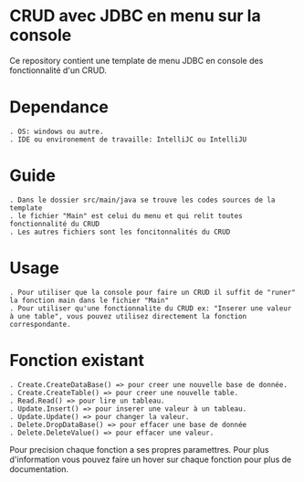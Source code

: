 # CRUD avec JDBC en menu sur la console
Ce repository contient une template de menu JDBC en console des fonctionnalité d'un CRUD.

# Dependance
    . OS: windows ou autre.
    . IDE ou environement de travaille: IntelliJC ou IntelliJU

# Guide
    . Dans le dossier src/main/java se trouve les codes sources de la template
    . le fichier "Main" est celui du menu et qui relit toutes fonctionnalité du CRUD
    . Les autres fichiers sont les foncitonnalités du CRUD 

# Usage
    . Pour utiliser que la console pour faire un CRUD il suffit de "runer" la fonction main dans le fichier "Main"
    . Pour utiliser qu'une fonctionnalite du CRUD ex: "Inserer une valeur à une table", vous pouvez utilisez directement la fonction correspondante.

# Fonction existant
    . Create.CreateDataBase() => pour creer une nouvelle base de donnée. 
    . Create.CreateTable() => pour creer une nouvelle table.
    . Read.Read() => pour lire un tableau.
    . Update.Insert() => pour inserer une valeur à un tableau.
    . Update.Update() => pour changer la valeur.
    . Delete.DropDataBase() => pour effacer une base de donnée
    . Delete.DeleteValue() => pour effacer une valeur.

Pour precision chaque fonction a ses propres paramettres. Pour plus d'information vous pouvez faire un hover sur chaque fonction pour plus de documentation.